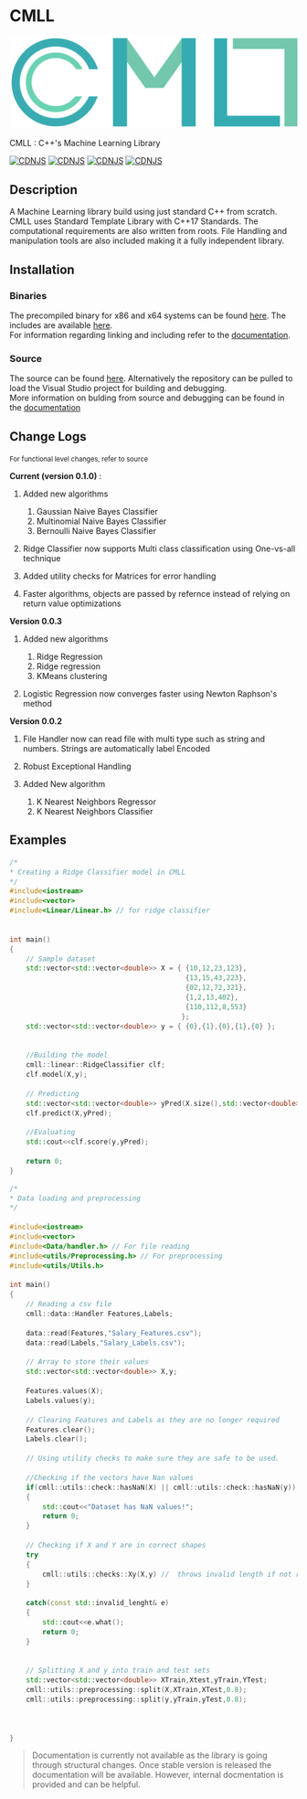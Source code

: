 # CMLL

![CMLL LOGO](Logo.png "Logo")


CMLL : C++'s Machine Learning Library

[![CDNJS](https://img.shields.io/github/license/imanpalsingh/CMLL?logo=CMLL)](https://github.com/imanpalsingh/CMLL/blob/master/LICENSE)
[![CDNJS](https://img.shields.io/badge/coverage-100%25-brightgreen)](#)
[![CDNJS](https://img.shields.io/badge/docs-0%25-red)](#)
[![CDNJS](https://img.shields.io/badge/CMLL-v0.1.0-blue)](#)




## Description

A Machine Learning library build using just standard C++ from scratch. CMLL uses Standard Template Library with C++17 Standards. The computational requirements are also written from roots. File Handling and manipulation tools are also included making it a fully independent library.

## Installation

### Binaries
The precompiled binary for x86 and x64 systems can be found [here](https://github.com/imanpalsingh/CMLL/tree/master/lib).
The includes are available [here](https://github.com/imanpalsingh/CMLL/tree/master/includes).<br>
For information regarding linking and including refer to the [documentation](#).

### Source

The source can be found [here](https://github.com/imanpalsingh/CMLL/tree/master/src). Alternatively the repository can be pulled to load the Visual Studio project for building and debugging.<br>
More information on bulding from source and debugging can be found in the [documentation](#)

## Change Logs

<small> For functional level changes, refer to source </small>

<b>Current (version 0.1.0)</b>  :

1) Added new algorithms
    1) Gaussian Naive Bayes Classifier
    2) Multinomial Naive Bayes Classifier
    3) Bernoulli Naive Bayes Classifier

2) Ridge Classifier now supports Multi class classification using One-vs-all technique

3) Added utility checks for Matrices for error handling

4) Faster algorithms, objects are passed by refernce instead of relying on return value optimizations

<b>Version 0.0.3</b>

1) Added new algorithms

    1) Ridge Regression
    2) Ridge regression
    3) KMeans clustering
    
2) Logistic Regression now converges faster using Newton Raphson's method

<b> Version 0.0.2 </b>

1) File Handler now can read file with multi type such as string and numbers. Strings are automatically label Encoded

2) Robust Exceptional Handling 

3) Added New algorithm

   1) K Nearest Neighbors Regressor
   2) K Nearest Neighbors Classifier
   
## Examples

```cpp
/*
* Creating a Ridge Classifier model in CMLL
*/
#include<iostream>
#include<vector>
#include<Linear/Linear.h> // for ridge classifier


int main()
{
    // Sample dataset
    std::vector<std::vector<double>> X = { {10,12,23,123},
                                           {13,15,43,223},
                                           {02,12,72,321},
                                           {1,2,13,402},
                                           {110,112,8,553}
                                          };
    std::vector<std::vector<double>> y = { {0},{1},{0},{1},{0} };
    
    
    //Building the model
    cmll::linear::RidgeClassifier clf;
    clf.model(X,y);
    
    // Predicting
    std::vector<std::vector<double>> yPred(X.size(),std::vector<double>(1)); // variable to store predicted values
    clf.predict(X,yPred);
    
    //Evaluating
    std::cout<<clf.score(y,yPred);
    
    return 0;
}
```

```cpp
/*
* Data loading and preprocessing
*/

#include<iostream>
#include<vector>
#include<Data/handler.h> // For file reading 
#include<utils/Preprocessing.h> // For preprocessing
#include<utils/Utils.h>

int main()
{
    // Reading a csv file
    cmll::data::Handler Features,Labels;
    
    data::read(Features,"Salary_Features.csv");
    data::read(Labels,"Salary_Labels.csv");
    
    // Array to store their values
    std::vector<std::vector<double>> X,y;
    
    Features.values(X);
    Labels.values(y);
    
    // Clearing Features and Labels as they are no longer required
    Features.clear();
    Labels.clear();
    
    // Using utility checks to make sure they are safe to be used.
    
    //Checking if the vectors have Nan values
    if(cmll::utils::check::hasNaN(X) || cmll::utils::check::hasNaN(y))
    {
        std::cout<<"Dataset has NaN values!";
        return 0;
    }
    
    // Checking if X and Y are in correct shapes 
    try
    {
        cmll::utils::checks::Xy(X,y) //  throws invalid length if not required length 
    }
    
    catch(const std::invalid_lenght& e)
    {
        std::cout<<e.what();
        return 0;
    }
    
    
    // Splitting X and y into train and test sets
    std::vector<std::vector<double>> XTrain,Xtest,yTrain,YTest;
    cmll::utils::preprocessing::split(X,XTrain,XTest,0.8);
    cmll::utils::preprocessing::split(y,yTrain,yTest,0.8);
    
    
    
}
```
> Documentation is currently not available as the library is going through structural changes. Once stable version is released the documentation will be available. However, internal docmentation is provided and can be helpful.
